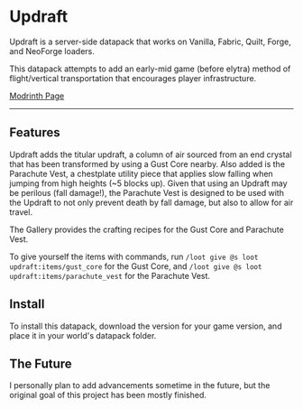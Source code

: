 # Updraft

Updraft is a server-side datapack that works on Vanilla, Fabric, Quilt, Forge, and NeoForge loaders.

This datapack attempts to add an early-mid game (before elytra) method of flight/vertical transportation that encourages player infrastructure.

[Modrinth Page](https://modrinth.com/datapack/updraft)

---

## Features

Updraft adds the titular updraft, a column of air sourced from an end crystal that has been transformed by using a Gust Core nearby. Also added is the Parachute Vest, a chestplate utility piece that applies slow falling when jumping from high heights (~5 blocks up). Given that using an Updraft may be perilous (fall damage!), the Parachute Vest is designed to be used with the Updraft to not only prevent death by fall damage, but also to allow for air travel.

The Gallery provides the crafting recipes for the Gust Core and Parachute Vest.

To give yourself the items with commands, run 
``/loot give @s loot updraft:items/gust_core`` for the Gust Core, and
``/loot give @s loot updraft:items/parachute_vest`` for the Parachute Vest.

## Install

To install this datapack, download the version for your game version, and place it in your world's datapack folder.

## The Future

I personally plan to add advancements sometime in the future, but the original goal of this project has been mostly finished.
